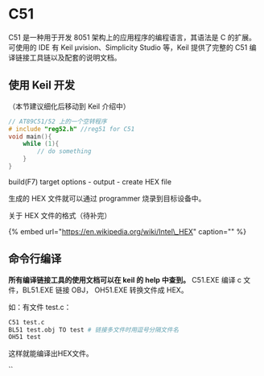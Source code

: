 # C51

C51 是一种用于开发 8051 架构上的应用程序的编程语言，其语法是 C 的扩展。可使用的 IDE 有 Keil μvision、Simplicity Studio 等，Keil 提供了完整的 C51 编译链接工具链以及配套的说明文档。

## 使用 Keil 开发

（本节建议细化后移动到 Keil 介绍中）

```c
// AT89C51/52 上的一个空转程序
# include "reg52.h" //reg51 for C51
void main(){
    while (1){
        // do something
    }
}
```

build\(F7\) target options - output - create HEX file

生成的 HEX 文件就可以通过 programmer 烧录到目标设备中。

关于 HEX 文件的格式（待补完）

{% embed url="https://en.wikipedia.org/wiki/Intel\_HEX" caption="" %}

## 命令行编译

**所有编译链接工具的使用文档可以在 keil 的 help 中查到。** C51.EXE 编译 c 文件，BL51.EXE 链接 OBJ， OH51.EXE 转换文件成 HEX。

如：有文件 test.c：

```bash
C51 test.c
BL51 test.obj TO test # 链接多文件时用逗号分隔文件名
OH51 test
```

这样就能编译出HEX文件。

\`\`

